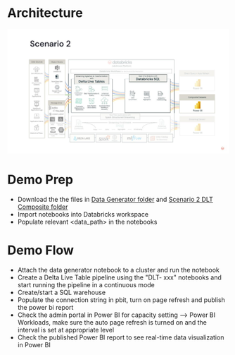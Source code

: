 # Architecture
![](/RT_with_DB_and_PBI_DAIS23/img/arch_scenario2.jpg)

# Demo Prep

* Download the the files in [Data Generator folder](../RT_with_DB_and_PBI_DAIS23/Data_Generator) and [Scenario 2 DLT Composite folder](../RT_with_DB_and_PBI_DAIS23/Scenario2_DLT_Composite)
* Import notebooks into Databricks workspace
* Populate relevant <data_path> in the notebooks

# Demo Flow

* Attach the data generator notebook to a cluster and run the notebook
* Create a Delta Live Table pipeline using the "DLT- xxx" notebooks and start running the pipeline in a continuous mode
* Create/start a SQL warehouse
* Populate the connection string in pbit, turn on page refresh and publish the power bi report
* Check the admin portal in Power BI for capacity setting --> Power BI Workloads, make sure the auto page refresh is turned on and the interval is set at appropriate level
* Check the published Power BI report to see real-time data visualization in Power BI
